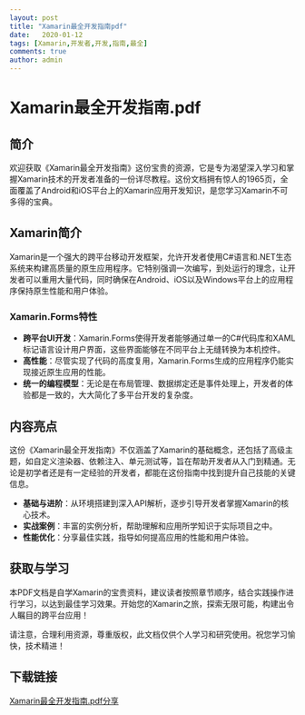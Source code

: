 ```yaml
---
layout: post
title: "Xamarin最全开发指南pdf"
date:   2020-01-12
tags: [Xamarin,开发者,开发,指南,最全]
comments: true
author: admin
---
```

# Xamarin最全开发指南.pdf

## 简介

欢迎获取《Xamarin最全开发指南》这份宝贵的资源，它是专为渴望深入学习和掌握Xamarin技术的开发者准备的一份详尽教程。这份文档拥有惊人的1965页，全面覆盖了Android和iOS平台上的Xamarin应用开发知识，是您学习Xamarin不可多得的宝典。

## Xamarin简介

Xamarin是一个强大的跨平台移动开发框架，允许开发者使用C#语言和.NET生态系统来构建高质量的原生应用程序。它特别强调一次编写，到处运行的理念，让开发者可以重用大量代码，同时确保在Android、iOS以及Windows平台上的应用程序保持原生性能和用户体验。

### Xamarin.Forms特性

- **跨平台UI开发**：Xamarin.Forms使得开发者能够通过单一的C#代码库和XAML标记语言设计用户界面，这些界面能够在不同平台上无缝转换为本机控件。
- **高性能**：尽管实现了代码的高度复用，Xamarin.Forms生成的应用程序仍能实现接近原生应用的性能。
- **统一的编程模型**：无论是在布局管理、数据绑定还是事件处理上，开发者的体验都是一致的，大大简化了多平台开发的复杂度。

## 内容亮点

这份《Xamarin最全开发指南》不仅涵盖了Xamarin的基础概念，还包括了高级主题，如自定义渲染器、依赖注入、单元测试等，旨在帮助开发者从入门到精通。无论是初学者还是有一定经验的开发者，都能在这份指南中找到提升自己技能的关键信息。

- **基础与进阶**：从环境搭建到深入API解析，逐步引导开发者掌握Xamarin的核心技术。
- **实战案例**：丰富的实例分析，帮助理解和应用所学知识于实际项目之中。
- **性能优化**：分享最佳实践，指导如何提高应用的性能和用户体验。

## 获取与学习

本PDF文档是自学Xamarin的宝贵资料，建议读者按照章节顺序，结合实践操作进行学习，以达到最佳学习效果。开始您的Xamarin之旅，探索无限可能，构建出令人瞩目的跨平台应用！

请注意，合理利用资源，尊重版权，此文档仅供个人学习和研究使用。祝您学习愉快，技术精进！

## 下载链接

[Xamarin最全开发指南.pdf分享](https://pan.quark.cn/s/e316a7f897ac)